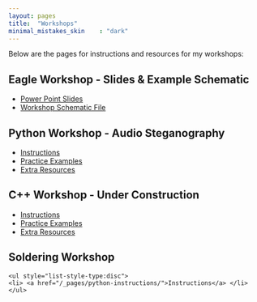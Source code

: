 ```yaml
---
layout: pages
title:  "Workshops"
minimal_mistakes_skin    : "dark"
---
```


Below are the pages for instructions and resources for my workshops:  

## Eagle Workshop - Slides & Example Schematic
   <ul style="list-style-type:disc">
   <li> <a href="/assets/documents/AutoCAD-Eagle-PCB-Design-Workshop.pptx">Power Point Slides</a>  </li>
   <li> <a href="/assets/documents/workshop.sch">Workshop Schematic File</a>  </li>
   </ul>
   

## Python Workshop - Audio Steganography
   <ul style="list-style-type:disc">
   <li> <a href="/_pages/python-instructions/">Instructions</a>  </li>
   <li> <a href="/_pages/python-practice-examples/">Practice Examples</a>  </li>
   <li> <a href="/_pages/python-extra-resources/">Extra Resources</a>  </li>
   </ul>
   
## C++ Workshop - Under Construction
   <ul style="list-style-type:disc">
   <li> <a href="/_pages/c++-instructions/">Instructions</a>  </li>
   <li> <a href="/_pages/c++-practice-examples/">Practice Examples</a>  </li>
   <li> <a href="/_pages/c++-extra-resources/">Extra Resources</a>  </li>
   </ul>
 
## Soldering Workshop
	<ul style="list-style-type:disc">
	<li> <a href="/_pages/python-instructions/">Instructions</a> </li>
	</ul>
